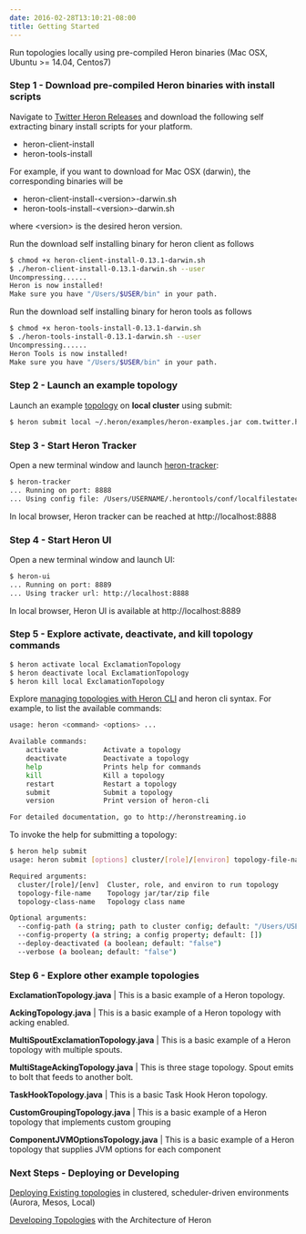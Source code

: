 ```yaml
---
date: 2016-02-28T13:10:21-08:00
title: Getting Started
---
```


Run topologies locally using pre-compiled Heron binaries (Mac OSX, Ubuntu >= 14.04, Centos7)

### Step 1 - Download pre-compiled Heron binaries with install scripts

Navigate to [Twitter Heron Releases](https://github.com/twitter/heron/releases) and
download the following self extracting binary install scripts for your platform. 

* heron-client-install
* heron-tools-install

For example, if you want to download for Mac OSX (darwin), the 
corresponding binaries will be

* heron-client-install-\<version\>-darwin.sh
* heron-tools-install-\<version\>-darwin.sh

where \<version\> is the desired heron version.

Run the download self installing binary for heron client as follows
```bash
$ chmod +x heron-client-install-0.13.1-darwin.sh
$ ./heron-client-install-0.13.1-darwin.sh --user
Uncompressing......
Heron is now installed!
Make sure you have "/Users/$USER/bin" in your path.
```

Run the download self installing binary for heron tools as follows
```bash
$ chmod +x heron-tools-install-0.13.1-darwin.sh
$ ./heron-tools-install-0.13.1-darwin.sh --user
Uncompressing......
Heron Tools is now installed!
Make sure you have "/Users/$USER/bin" in your path.
```

### Step 2 - Launch an example topology

Launch an example [topology](../concepts/topologies) on **local cluster** using submit:

```bash
$ heron submit local ~/.heron/examples/heron-examples.jar com.twitter.heron.examples.ExclamationTopology ExclamationTopology
```

### Step 3 - Start Heron Tracker

Open a new terminal window and launch [heron-tracker](../operators/heron-tracker):
```bash
$ heron-tracker
... Running on port: 8888
... Using config file: /Users/USERNAME/.herontools/conf/localfilestateconf.yaml
```
In local browser, Heron tracker can be reached at http://localhost:8888


### Step 4 - Start Heron UI

Open a new terminal window and launch UI:
```bash
$ heron-ui
... Running on port: 8889
... Using tracker url: http://localhost:8888
```
In local browser, Heron UI is available at http://localhost:8889

### Step 5 - Explore activate, deactivate, and kill topology commands

```bash
$ heron activate local ExclamationTopology
$ heron deactivate local ExclamationTopology
$ heron kill local ExclamationTopology
```
Explore [managing topologies with Heron CLI](../operators/heron-cli)
and heron cli syntax. For example, to list the available commands:
```bash
usage: heron <command> <options> ...

Available commands:
    activate           Activate a topology
    deactivate         Deactivate a topology
    help               Prints help for commands
    kill               Kill a topology
    restart            Restart a topology
    submit             Submit a topology
    version            Print version of heron-cli

For detailed documentation, go to http://heronstreaming.io
```

To invoke the help for submitting a topology:
```bash
$ heron help submit 
usage: heron submit [options] cluster/[role]/[environ] topology-file-name topology-class-name [topology-args]

Required arguments:
  cluster/[role]/[env]  Cluster, role, and environ to run topology
  topology-file-name    Topology jar/tar/zip file
  topology-class-name   Topology class name

Optional arguments:
  --config-path (a string; path to cluster config; default: "/Users/USERNAME/.heron/conf/<cluster>")
  --config-property (a string; a config property; default: [])
  --deploy-deactivated (a boolean; default: "false")
  --verbose (a boolean; default: "false")
```

### Step 6 - Explore other example topologies

**ExclamationTopology.java** | This is a basic example of a Heron topology.

**AckingTopology.java**  | This is a basic example of a Heron topology with acking enabled.

**MultiSpoutExclamationTopology.java** | This is a basic example of a Heron topology with multiple spouts.

**MultiStageAckingTopology.java** | This is three stage topology. Spout emits to bolt that feeds to another bolt. 

**TaskHookTopology.java** | This is a basic Task Hook Heron topology.

**CustomGroupingTopology.java** | This is a basic example of a Heron topology that implements custom grouping 

**ComponentJVMOptionsTopology.java** | This is a basic example of a Heron topology that supplies JVM options for each component

### Next Steps - Deploying or Developing

[Deploying Existing topologies](../operators/deployment/README) in clustered, scheduler-driven environments (Aurora, Mesos, Local)

[Developing Topologies](../concepts/architecture) with the Architecture of Heron

